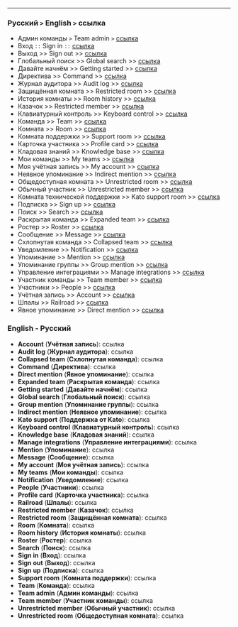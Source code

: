 ***

### Русский `>` English `>` ссылка

 - Админ команды `>` Team admin `>` [ссылка](/articles/ru/teams/)
 - Вход `::` Sign in `::` [ссылка](/articles/ru/teams/)
 - Выход >> Sign out >> [ссылка](/articles/ru/teams/)
 - Глобальный поиск >> Global search >> [ссылка](/articles/ru/teams/)
 - Давайте начнём >> Getting started >> [ссылка](/articles/ru/teams/)
 - Директива >> Command >> [ссылка](/articles/ru/teams/)
 - Журнал аудитора >> Audit log >> [ссылка](/articles/ru/teams/)
 - Защищённая комната >> Restricted room >> [ссылка](/articles/ru/teams/)
 - История комнаты >> Room history >> [ссылка](/articles/ru/teams/)
 - Казачок >> Restricted member >> [ссылка](/articles/ru/teams/)
 - Клавиатурный контроль >> Keyboard control >> [ссылка](/articles/ru/teams/)
 - Команда >> Team >> [ссылка](/articles/ru/teams/)
 - Комната >> Room >> [ссылка](/articles/ru/teams/)
 - Комната поддержки >> Support room >> [ссылка](/articles/ru/teams/)
 - Карточка участника >> Profile card >> [ссылка](/articles/ru/teams/)
 - Кладовая знаний >> Knowledge base >> [ссылка](/articles/ru/teams/)
 - Мои команды >> My teams >> [ссылка](/articles/ru/teams/)
 - Моя учётная запись >> My account >> [ссылка](/articles/ru/teams/)
 - Неявное упоминание >> Indirect mention >> [ссылка](/articles/ru/teams/)
 - Общедоступная комната >> Unrestricted room >> [ссылка](/articles/ru/teams/)
 - Обычный участник >> Unrestricted member >> [ссылка](/articles/ru/teams/)
 - Комната технической поддержки >> Kato support room >> [ссылка](/articles/ru/teams/)
 - Подписка >> Sign up >> [ссылка](/articles/ru/teams/)
 - Поиск >> Search >> [ссылка](/articles/ru/teams/)
 - Раскрытая команда >> Expanded team >> [ссылка](/articles/ru/teams/)
 - Ростер >> Roster >> [ссылка](/articles/ru/teams/)
 - Сообщение >> Message >> [ссылка](/articles/ru/teams/)
 - Схлопнутая команда >> Collapsed team >> [ссылка](/articles/ru/teams/)
 - Уведомление >> Notification >> [ссылка](/articles/ru/teams/)
 - Упоминание >> Mention >> [ссылка](/articles/ru/teams/)
 - Упоминание группы >> Group mention >> [ссылка](/articles/ru/teams/)
 - Управление интеграциями >> Manage integrations >> [ссылка](/articles/ru/teams/)
 - Участник команды >> Team member >> [ссылка](/articles/ru/teams/)
 - Участники >> People >> [ссылка](/articles/ru/teams/)
 - Учётная запись >> Account >> [ссылка](/articles/ru/teams/)
 - Шпалы >> Railroad >> [ссылка](/articles/ru/teams/)
 - Явное упоминание >> Direct mention >> [ссылка](/articles/ru/teams/)

### English - Русский

 - **Account** (**Учётная запись**): ссылка
 - **Audit log** (**Журнал аудитора**): ссылка
 - **Collapsed team** (**Схлопнутая команда**): ссылка
 - **Command** (**Директива**): ссылка
 - **Direct mention** (**Явное упоминание**): ссылка
 - **Expanded team** (**Раскрытая команда**): ссылка
 - **Getting started** (**Давайте начнём**): ссылка
 - **Global search** (**Глобальный поиск**): ссылка
 - **Group mention** (**Упоминание группы**): ссылка
 - **Indirect mention** (**Неявное упоминание**): ссылка
 - **Kato support** (**Поддержка от Kato**): ссылка
 - **Keyboard control** (**Клавиатурный контроль**): ссылка
 - **Knowledge base** (**Кладовая знаний**): ссылка
 - **Manage integrations** (**Управление интеграциями**): ссылка
 - **Mention** (**Упоминание**): ссылка
 - **Message** (**Сообщение**): ссылка
 - **My account** (**Моя учётная запись**): ссылка
 - **My teams** (**Мои команды**): ссылка
 - **Notification** (**Уведомление**): ссылка
 - **People** (**Участники**): ссылка
 - **Profile card** (**Карточка участника**): ссылка
 - **Railroad** (**Шпалы**): ссылка
 - **Restricted member** (**Казачок**): ссылка
 - **Restricted room** (**Защищённая комната**): ссылка
 - **Room** (**Комната**): ссылка
 - **Room history** (**История комнаты**): ссылка
 - **Roster** (**Ростер**): ссылка
 - **Search** (**Поиск**): ссылка
 - **Sign in** (**Вход**): ссылка
 - **Sign out** (**Выход**): ссылка
 - **Sign up** (**Подписка**): ссылка
 - **Support room** (**Комната поддержки**): ссылка
 - **Team** (**Команда**): ссылка
 - **Team admin** (**Админ команды**): ссылка
 - **Team member** (**Участник команды**): ссылка 
 - **Unrestricted member** (**Обычный участник**): ссылка
 - **Unrestricted room** (**Общедоступная комната**): ссылка
